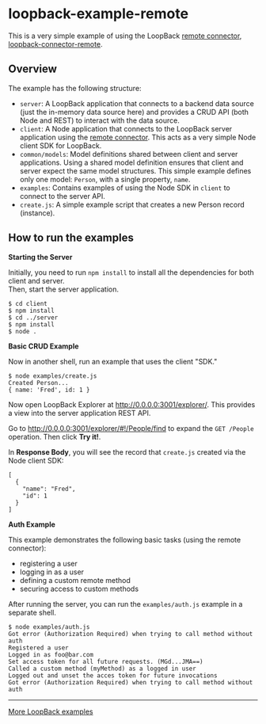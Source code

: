 # loopback-example-remote

This is a very simple example of using the LoopBack [remote connector](http://docs.strongloop.com/display/LB/Remote+connector), [loopback-connector-remote](https://github.com/strongloop/loopback-connector-remote).

## Overview

The example has the following structure:

* `server`: A LoopBack application that connects to a backend data source (just the in-memory data source here) and provides a CRUD API (both Node and REST) to interact with the data source.  
* `client`: A Node application that connects to the LoopBack server application using the [remote connector](https://github.com/strongloop/loopback-connector-remote).  This acts as a very simple Node client SDK for LoopBack.
* `common/models`: Model definitions shared between client and server applications.  Using a shared model definition ensures that client and server expect the same model structures.  This simple example defines only
one model: `Person`, with a single property, `name`.
* `examples`: Contains examples of using the Node SDK in `client` to connect to the server API.
 * `create.js`: A simple example script that creates a new Person record (instance).

## How to run the examples

**Starting the Server**

Initially, you need to run `npm install` to install all the dependencies for both client and server.   
Then, start the server application.

```
$ cd client
$ npm install
$ cd ../server
$ npm install
$ node . 
```

**Basic CRUD Example**

Now in another shell, run an example that uses the client "SDK."

```
$ node examples/create.js
Created Person...
{ name: 'Fred', id: 1 }
```

Now open LoopBack Explorer at http://0.0.0.0:3001/explorer/.  This provides a view into the server application REST API. 

Go to http://0.0.0.0:3001/explorer/#!/People/find to expand the `GET /People` operation.
Then click **Try it!**.

In **Response Body**, you will see the record that `create.js` created via the Node client SDK:

```
[
  {
    "name": "Fred",
    "id": 1
  }
]
```

**Auth Example**

This example demonstrates the following basic tasks (using the remote connector):

 - registering a user 
 - logging in as a user
 - defining a custom remote method
 - securing access to custom methods

After running the server, you can run the `examples/auth.js` example in a 
separate shell.

```
$ node examples/auth.js
Got error (Authorization Required) when trying to call method without auth
Registered a user
Logged in as foo@bar.com
Set access token for all future requests. (MGd...JMA==)
Called a custom method (myMethod) as a logged in user
Logged out and unset the acces token for future invocations
Got error (Authorization Required) when trying to call method without auth
```

---

[More LoopBack examples](https://loopback.io/doc/en/lb3/Tutorials-and-examples.html)
